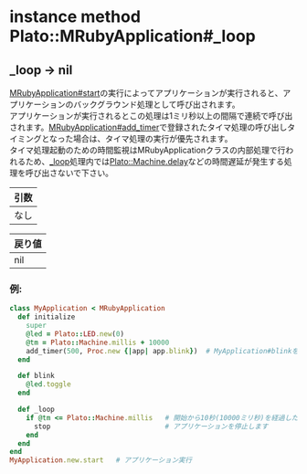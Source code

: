 # instance method Plato::MRubyApplication#_loop

## _loop -> nil

[MRubyApplication#start](start.md)の実行によってアプリケーションが実行されると、アプリケーションのバックグラウンド処理として呼び出されます。  
アプリケーションが実行されるとこの処理は1ミリ秒以上の間隔で連続で呼び出されます。[MRubyApplication#add_timer](add_timer.md)で登録されたタイマ処理の呼び出しタイミングとなった場合は、タイマ処理の実行が優先されます。  
タイマ処理起動のための時間監視はMRubyApplicationクラスの内部処理で行われるため、[_loop](_loop.md)処理内では[Plato::Machine.delay](../machine/delay.md)などの時間遅延が発生する処理を呼び出さないで下さい。

|引数|
|:--|
|なし|

|戻り値|
|:--|
|nil|

### 例:
```Ruby
class MyApplication < MRubyApplication
  def initialize
    super
    @led = Plato::LED.new(0)
    @tm = Plato::Machine.millis + 10000
    add_timer(500, Proc.new {|app| app.blink})  # MyApplication#blinkを呼び出す処理を500ミリ秒周期で実行
  end

  def blink
    @led.toggle
  end

  def _loop
    if @tm <= Plato::Machine.millis   # 開始から10秒(10000ミリ秒)を経過したら
      stop                            # アプリケーションを停止します
    end
  end
end
MyApplication.new.start   # アプリケーション実行
```
